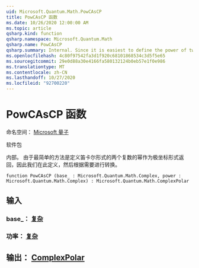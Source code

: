 ```yaml
---
uid: Microsoft.Quantum.Math.PowCAsCP
title: PowCAsCP 函数
ms.date: 10/26/2020 12:00:00 AM
ms.topic: article
qsharp.kind: function
qsharp.namespace: Microsoft.Quantum.Math
qsharp.name: PowCAsCP
qsharp.summary: Internal. Since it is easiest to define the power of two complex numbers in cartesian form as returning in polar form, we define that here, then convert as needed.
ms.openlocfilehash: 4c80f97542fa3d1f920c68101868534c3d5f5e65
ms.sourcegitcommit: 29e0d88a30e4166fa580132124b0eb57e1f0e986
ms.translationtype: MT
ms.contentlocale: zh-CN
ms.lasthandoff: 10/27/2020
ms.locfileid: "92700220"
---
```

# <a name="powcascp-function"></a>PowCAsCP 函数

命名空间： [Microsoft 量子](xref:Microsoft.Quantum.Math)

软件包 [](https://nuget.org/packages/)


内部。 由于最简单的方法是定义笛卡尔形式的两个复数的幂作为极坐标形式返回，因此我们在此定义，然后根据需要进行转换。

```qsharp
function PowCAsCP (base_ : Microsoft.Quantum.Math.Complex, power : Microsoft.Quantum.Math.Complex) : Microsoft.Quantum.Math.ComplexPolar
```


## <a name="input"></a>输入

### <a name="base_--complex"></a>base_： [复杂](xref:Microsoft.Quantum.Math.Complex)




### <a name="power--complex"></a>功率： [复杂](xref:Microsoft.Quantum.Math.Complex)





## <a name="output--complexpolar"></a>输出： [ComplexPolar](xref:Microsoft.Quantum.Math.ComplexPolar)

